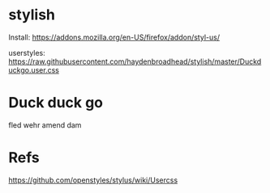 # stylish
Install:
https://addons.mozilla.org/en-US/firefox/addon/styl-us/

userstyles:
https://raw.githubusercontent.com/haydenbroadhead/stylish/master/Duckduckgo.user.css

# Duck duck go
fled wehr amend dam

# Refs
https://github.com/openstyles/stylus/wiki/Usercss

